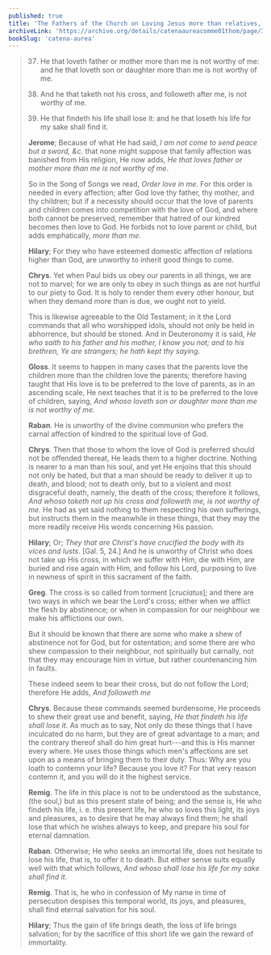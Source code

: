 ```yaml
---
published: true
title: 'The Fathers of the Church on Loving Jesus more than relatives, and Carrying our Cross and Following Him'
archiveLink: 'https://archive.org/details/catenaaureacomme01thom/page/397?view=theater'
bookSlug: 'catena-aurea'
---
```


> 37. He that loveth father or mother more than me is not worthy of me: and he that loveth son or daughter more than me is not worthy of me.
> 
> 38. And he that taketh not his cross, and followeth after me, is not worthy of me.
> 
> 39. He that findeth his life shall lose it: and he that loseth his life for my sake shall find it.
> 
> **Jerome**; Because of what He had said, *I am not come to send peace but a sword, &c.* that none might suppose that family affection was banished from His religion, He now adds, *He that loves father or mother more than me is not worthy of me*.
> 
> So in the Song of Songs we read, *Order love in me*. For this order is needed in every affection; after God love thy father, thy mother, and thy children; but if a necessity should occur that the love of parents and children comes into competition with the love of God, and where both cannot be preserved, remember that hatred of our kindred becomes then love to God. He forbids not to love parent or child, but adds emphatically, *more than me*.
> 
> **Hilary**; For they who have esteemed domestic affection of relations higher than God, are unworthy to inherit good things to come.
> 
> **Chrys**. Yet when Paul bids us obey our parents in all things, we are not to marvel; for we are only to obey in such things as are not hurtful to our piety to God. It is holy to render them every other honour, but when they demand more than is due, we ought not to yield.
> 
> This is likewise agreeable to the Old Testament; in it the Lord commands that all who worshipped idols, should not only be held in abhorrence, but should be stoned. And in Deuteronomy it is said, *He who saith to his father and his mother, I know you not; and to his brethren, Ye are strangers; he hath kept thy saying*.
> 
> **Gloss**. It seems to happen in many cases that the parents love the children more than the children love the parents; therefore having taught that His love is to be preferred to the love of parents, as in an ascending scale, He next teaches that it is to be preferred to the love of children, saying, *And whoso loveth son or daughter more than me is not worthy of me*.
> 
> **Raban**. He is unworthy of the divine communion who prefers the carnal affection of kindred to the spiritual love of God.
> 
> **Chrys**. Then that those to whom the love of God is preferred should not be offended thereat, He leads them to a higher doctrine. Nothing is nearer to a man than his soul, and yet He enjoins that this should not only be hated, but that a man should be ready to deliver it up to death, and blood; not to death only, but to a violent and most disgraceful death, namely, the death of the cross; therefore it follows, *And whoso taketh not up his cross and followeth me, is not worthy of me.* He had as yet said nothing to them respecting his own sufferings, but instructs them in the meanwhile in these things, that they may the more readily receive His words concerning His passion.
> 
> **Hilary**; Or; *They that are Christ's have crucified the body with its vices and lusts*. [Gal. 5, 24.] And he is unworthy of Christ who does not take up His cross, in which we suffer with Him, die with Him, are buried and rise again with Him, and follow his Lord, purposing to live in newness of spirit in this sacrament of the faith.
> 
> **Greg**. The cross is so called from torment [*cruciatus*]; and there are two ways in which we bear the Lord's cross; either when we afflict the flesh by abstinence; or when in compassion for our neighbour we make his afflictions our own.
> 
> But it should be known that there are some who make a shew of abstinence not for God, but for ostentation; and some there are who shew compassion to their neighbour, not spiritually but carnally, not that they may encourage him in virtue, but rather countenancing him in faults.
> 
> These indeed seem to bear their cross, but do not follow the Lord; therefore He adds, *And followeth me*
> 
> **Chrys**. Because these commands seemed burdensome, He proceeds to shew their great use and benefit, saying, *He that findeth his life shall lose it*. As much as to say, Not only do these things that I have inculcated do no harm, but they are of great advantage to a man; and the contrary thereof shall do him great hurt---and this is His manner every where. He uses those things which men's affections are set upon as a means of bringing them to their duty. Thus: Why are you loath to contemn your life? Because you love it? For that very reason contemn it, and you will do it the highest service.
> 
> **Remig**. The life in this place is not to be understood as the substance, (the soul,) but as this present state of being; and the sense is, He who findeth his life, i. e. this present life, he who so loves this light, its joys and pleasures, as to desire that he may always find them; he shall lose that which he wishes always to keep, and prepare his soul for eternal damnation.
> 
> **Raban**. Otherwise; He who seeks an immortal life, does not hesitate to lose his life, that is, to offer it to death. But either sense suits equally well with that which follows, *And whoso shall lose his life for my sake shall find it*.
> 
> **Remig**. That is, he who in confession of My name in time of persecution despises this temporal world, its joys, and pleasures, shall find eternal salvation for his soul.
> 
> **Hilary**; Thus the gain of life brings death, the loss of life brings salvation; for by the sacrifice of this short life we gain the reward of immortality.

